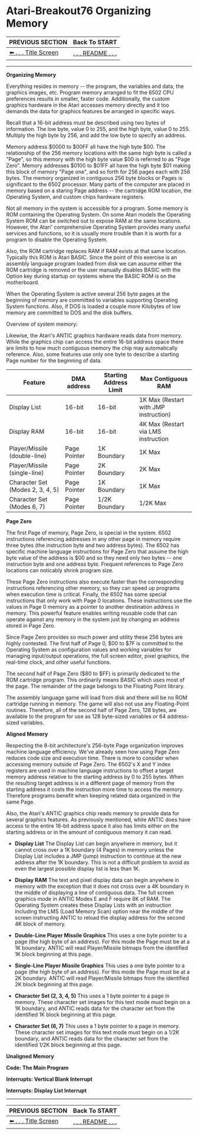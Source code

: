 # Atari-Breakout76 Organizing Memory

**PREVIOUS SECTION** | **Back To START** 
:--- | :---: 
[:arrow_left: . . . Title Screen](https://github.com/kenjennings/Atari-Breakout76/blob/master/README07TitleScreen.md "Title Screen") | [. . . README . . .](https://github.com/kenjennings/Atari-Breakout76/blob/master/README.md "README") 
 
---

**Organizing Memory**

Everything resides in memory -- the program, the variables and data, the graphics images, etc.  Program memory arranged to fit the 6502 CPU preferences results in smaller, faster code.  Additionally, the custom graphics hardware in the Atari accesses memory directly and it too demands the data for graphics features be arranged in specific ways.

Recall that a 16-bit address must be described using two bytes of information.  The low byte, value 0 to 255, and the high byte, value 0 to 255.  Multiply the high byte by 256, and add the low byte to specify an address.  

Memory address $0000 to $00FF all have the high byte $00.  The relationship of the 256 memory locations with the same high byte is called a "Page", so this memory with the high byte value $00 is referred to as "Page Zero".  Memory addresses $0100 to $01FF all have the high byte $01 making this block of memory "Page one", and so forth for 256 pages each with 256 bytes.  The memory organized in contiguous 256 byte blocks or Pages is significant to the 6502 processor.  Many parts of the computer are placed in memory based on a staring Page address -- the cartridge ROM location, the Operating System, and custom chips hardware registers.  

Not all memory in the system is accessible for a program.  Some memory is ROM containing the Operating System.  On some Atari models the Operating System ROM can be switched out to expose RAM at the same locations.  However, the Atari' comprehensive Operating System provides many useful services and functions, so it is usually more trouble than it is worth for a program to disable the Operating System. 

Also, the ROM cartridge replaces RAM if RAM exists at that same location.  Typically this ROM is Atari BASIC.  Since the point of this exercise is an assembly language program loaded from disk we can assume either the ROM cartridge is removed or the user manually disables BASIC with the Option key during startup on systems where the BASIC ROM is on the motherboard.

When the Operating System is active several 256 byte pages at the beginning of memory are committed to variables supporting Operating System functions.  Also, if DOS is loaded a couple more Kilobytes of low memory are committed to DOS and the disk buffers.

Overview of system memory:


Likewise, the Atari's ANTIC graphics hardware reads data from memory. While the graphics chip can access the entire 16-bit address space there are limits to how much contiguous memory the chip may automatically reference.  Also, some features use only one byte to describe a starting Page number for the beginning of data.

| Feature | DMA address | Starting Address Limit | Max Contiguous RAM |
| --- | --- | --- | --- | 
| Display List | 16-bit | 16-bit | 1K Max (Restart with JMP instruction)|
| Display RAM | 16-bit | 16-bit | 4K Max (Restart via LMS instruction |
| Player/Missile (double-line) | Page Pointer | 1K Boundary | 1K Max |
| Player/Missile (single-line) | Page Pointer | 2K Boundary | 2K Max |
| Character Set (Modes 2, 3, 4, 5) | Page Pointer | 1K Boundary | 1K Max |
| Character Set (Modes 6, 7) | Page Pointer | 1/2K Boundary | 1/2K Max |

**Page Zero**

The first Page of memory, Page Zero, is special in the system.  6502 instructions referencing addresses in any other page in memory require three bytes (the instruction byte and two address bytes). The 6502 has specific machine language instructions for Page Zero that assume the high byte value of the address is $00 and so they need only two bytes -- one instruction byte and one address byte.  Frequent references to Page Zero locations can noticably shrink program size.  

These Page Zero instructions also execute faster than the corresponding instructions referencing other memory, so they can speed up programs when execution time is critical.  Finally, the 6502 has some special instructions that only work with Page 0 locations.  These instructions use the values in Page 0 memory as a pointer to another destination address in memory.  This powerful feature enables writing reusable code that can operate against any memory in the system just by changing an address stored in Page Zero. 

Since Page Zero provides so much power and utility these 256 bytes are highly contested.  The first half of Page 0, $00 to $7F is committed to the Operating System as configuration values and working variables for managing input/output operations, the full screen editor, pixel graphics, the real-time clock, and other useful functions.

The second half of Page Zero ($80 to $FF) is primarily dedicated to the ROM cartridge program.  This ordinarily means BASIC which uses most of the page.  The remainder of the page belongs to the Floating Point library.   

The assembly language game will load from disk and there will be no ROM cartridge running in memory.  The game will also not use any Floating-Point routines.  Therefore, all of the second half of Page Zero, 128 bytes, are available to the program for use as  128 byte-sized variables or 64 address-sized variables. 


**Aligned Memory**

Respecting the 8-bit architecture's 256-byte Page organization improves machine language efficiency.  We've already seen how using Page Zero reduces code size and execution time.  There is more to consider when accessing memory outside of Page Zero.  The 6502's X and Y index registers are used in machine language instructions to offset a target memory address relative to the starting address by 0 to 255 bytes.  When the resulting target address is in a different page of memory from the starting address it costs the instruction more time to access the memory. Therefore programs benefit when keeping related data organized in the same Page.

Also, the Atari's ANTIC graphics chip reads memory to provide data for several graphics features.  As previously mentioned, while ANTIC does have access to the entire 16-bit address space it also has limits either on the starting address or in the amount of contiguous memory it can read.

- **Display List** The Display List can begin anywhere in memory, but it cannot cross over a 1K boundary (4 Pages) in memory unless the Display List includes a JMP  (jump) instruction to continue at the new address after the 1K boundary.  This is not a difficult problem to avoid as even the largest possible display list is less than 1K.

- **Display RAM** The text and pixel display data can begin anywhere in memory with the exception that it does not cross over a 4K boundary in the middle of displaying a line of contiguous data.  The full screen graphics mode in ANTIC Modes E and F require 8K of RAM.  The Operating System creates these Display Lists with an instruction including the LMS (Load Memory Scan) option near the middle of the screen instructing ANTIC to reload the display address for the second 4K block of memory.

- **Double-Line Player Missile Graphics** This uses a one byte pointer to a page (the high byte of an address).  For this mode the Page must be at a 1K boundary.  ANTIC will read Player/Missile bitmaps from the identified 1K block beginning at this page.

- **Single-Line Player Missile Graphics** This uses a one byte pointer to a page (the high byte of an address).  For this mode the Page must be at a 2K boundary.  ANTIC will read Player/Missile bitmaps from the identified 2K block beginning at this page.

- **Character Set (2, 3, 4, 5)** This uses a 1 byte pointer to a page in memory.  These character set images for this text mode must begin on a 1K boundary, and ANTIC reads data for the character set from the identified 1K block beginning at this page.

- **Character Set (6, 7)** This uses a 1 byte pointer to a page in memory.  These character set images for this text mode must begin on a 1/2K boundary, and ANTIC reads data for the character set from the identified 1/2K block beginning at this page.


**Unaligned Memory**

**Code: The Main Program**

**Interrupts: Vertical Blank Interrupt**

**Interrupts: Display List Interrupt**

---

**PREVIOUS SECTION** | **Back To START** 
:--- | :---: 
[:arrow_left: . . . Title Screen](https://github.com/kenjennings/Atari-Breakout76/blob/master/README07TitleScreen.md "Title Screen") | [. . . README . . .](https://github.com/kenjennings/Atari-Breakout76/blob/master/README.md "README") 
 
 
